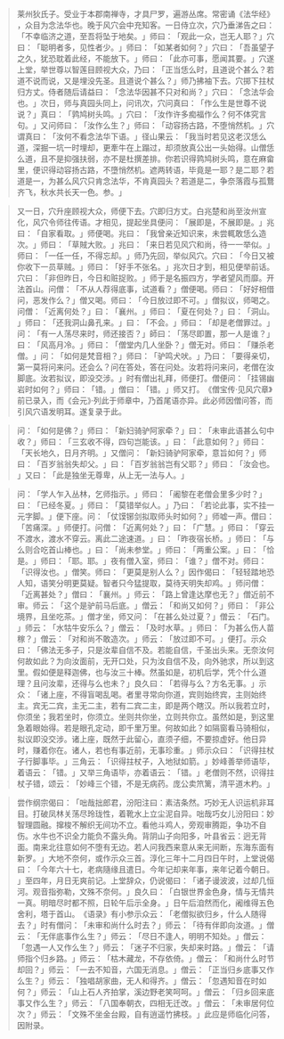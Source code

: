 > 莱州狄氏子。受业于本郡南禅寺，才具尸罗，遍游丛席。常密诵《法华经》​，众目为念法华也。晚于风穴会中充知客。一日侍立次，穴乃垂涕告之曰：​「不幸临济之道，至吾将坠于地矣。​」师曰：​「观此一众，岂无人耶？​」穴曰：​「聪明者多，见性者少。​」师曰：​「如某者如何？​」穴曰：​「吾虽望子之久，犹恐耽着此经，不能放下。​」师曰：​「此亦可事，愿闻其要。​」穴遂上堂，举世尊以智莲目顾视大众，乃曰：​「正当恁么时，且道说个甚么？若道不说而说，又是埋没先圣。且道说个甚么？​」师乃拂袖下去。穴掷下拄杖归方丈。侍者随后请益曰：​「念法华因甚不只对和尚？​」穴曰：​「念法华会也。​」次日，师与真园头同上，问讯次，穴问真曰：​「作么生是世尊不说说？​」真曰：​「鹑鸠树头鸣。​」穴曰：​「汝作许多痴福作么？何不体究言句。​」又问师曰：​「汝作么生？​」师曰：​「动容扬古路，不堕悄然机。​」穴谓真曰：​「汝何不看念法华下语。​」径山果云：​「我当时若见这老汉恁么道，深掘一坑一时埋却，更牽牛在上蹋过，却须放真公出一头始得。山僧恁么道，且不是抑强扶弱，亦不是杜撰差排。你若识得鹑鸠树头鸣，意在麻畲里，便识得动容扬古路，不墮悄然机。遮两转语，毕竟是一耶？是二耶？若道是一，为甚么风穴只肯念法华，不肯真园头？若道是二，争奈落霞与孤鶩齐飞，秋水共长天一色。参。​」

> 又一日，穴升座顾视大众，师便下去。穴即归方丈。白兆楚和尚至汝州宣化，风穴令师往传语。才相见，提起坐具便问：​「展即是，不展即是。​」兆曰：​「自家看取。​」师便喝。兆曰：​「我曾亲近知识来，未尝輒敢恁么造次。​」师曰：​「草賊大败。​」兆曰：​「来日若见风穴和尚，待一一举似。​」师曰：​「一任一任，不得忘却。​」师乃先回，举似风穴。穴曰：​「今日又被你收下一员草贼。​」师曰：​「好手不张名。​」兆次日才到，相见便举前话。穴曰：​「非但昨日，今日和赃捉败。​」师于是名振四方，学者望风而靡。开法首山。问僧：​「不从人荐得底事，试道看？​」僧便喝。师曰：​「好好相借问，恶发作么？​」僧又喝。师曰：​「今日放过即不可。​」僧拟议，师喝之。问僧：​「近离何处？​」曰：​「襄州。​」师曰：​「夏在何处？​」曰：​「洞山。​」师曰：​「还我洞山鼻孔来。​」曰：​「不会。​」师曰：​「却是老僧罪过。​」问：​「有一人荡尽来时，师还接否？​」師曰：​「荡尽即置，那一人是谁？​」曰：​「风高月冷。​」师曰：​「僧堂内几人坐卧？​」僧无对。师曰：​「赚杀老僧。​」问：​「如何是梵音相？​」师曰：​「驴鸣犬吠。​」乃曰：​「要得亲切，第一莫将问来问。还会么？问在答处，答在问处。汝若将问来问，老僧在汝脚底。汝若拟议，即没交涉。​」时有僧出礼拜，师便打。僧便问：​「挂锡幽岩时如何？​」师曰：​「错。​」僧曰：​「错。​」师又打。​《僧宝传·见风穴章》前已录入，而《会元》·列此于师章中，乃首尾语亦异。此必师因僧问答，而引风穴语发明耳。遂复录于此。

> 问：​「如何是佛？​」师曰：​「新妇骑驴阿家牵？​」曰：​「未审此语甚么句中收？​」师曰：​「三玄收不得，四句岂能该。​」曰：​「此意如何？​」师曰：​「天长地久，日月齐明。​」又僧问：​「新妇骑驴阿家牵，意旨如何？​」师曰：​「百岁翁翁失却父。​」曰：​「百岁翁翁岂有父耶？​」师曰：​「汝会也。​」又曰：​「此是独坐无尊卑，从上无一法与人。​」

> 问：​「学人乍入丛林，乞师指示。​」师曰：​「阇黎在老僧会里多少时？​」曰：​「已经冬夏。​」师曰：​「莫错举似人。​」乃曰：​「若论此事，实不挂一元字脚。​」便下座。问：​「仗馍铘剑拟取师头时如何？​」师嘘一声。僧曰：​「苦痛深。​」师便打。问僧：​「近离何处？​」曰：​「广慧。​」师曰：​「穿云不渡水，渡水不穿云。离此二途速道。​」曰：​「昨夜宿长桥。​」师曰：​「与么则合吃首山棒也。​」曰：​「尚未参堂。​」师曰：​「两重公案。​」曰：​「恰是。​」师曰：​「耶。耶。​」夜有僧入室，师曰：​「谁？​」僧不对。师曰：​「识得汝也。​」僧笑。师曰：​「更莫是别人么？​」因作偈曰：​「轻轻踏地恐人知，语笑分明更莫疑。智者只今猛提取，莫待天明失却鸡。​」师问僧：​「近离甚处？​」僧曰：​「襄州。​」师云：​「路上曾逢达摩也无？​」僧近前不审。师云：​「这个是驴前马后底。​」僧云：​「和尚又如何？​」师曰：​「非公境界，且坐吃茶。​」僧才坐，师又问：​「在甚么处过夏？​」僧云：​「石门。​」师云：​「水牯牛安乐么？​」僧云：​「及时水草。​」师曰：​「为甚么伤人苗稼？​」僧云：​「对和尚不敢造次。​」师云：​「放过即不可。​」便打。示众曰：​「佛法无多子，只是汝辈自信不及。若能自信，千圣出头来。无奈汝何何故如此？为向汝面前，无开口处，只为汝自信不及，向外驰求，所以到这里。假如便是释迦佛，也与汝三十棒。然虽如是，初机后学，凭个什么道理？且问汝辈，还得与么也未？​」良久曰：​「若得与么？方名无事。​」示众：​「诸上座，不得盲喝乱喝。者里寻常向你道，宾则始终宾，主则始终主。宾无二宾，主无二主，若有二宾二主，即是两个瞎汉。所以我若立时，你须坐；我若坐时，你须立。坐则共你坐，立则共你立。虽然如是，到这里急着眼始得。若是眼孔定动，即千里万里。何故如此？如隔窗看马骑相似，拟议即没交涉。诸上座，既然于此留心，直须子细，不要掠虚好。他日异时，赚着你在。诸人，若也有事近前，无事珍重。​」师示众曰：​「识得拄杖子行脚事毕。​」三角云：​「识得拄杖子，入地狱如箭。​」妙峰善举师语毕，着语云：​「错。​」又举三角语毕，亦着语云：​「错。​」老僧则不然，识得拄杖子错，颂云：​「妙峰三个错，不是无病药。庞公卖笊篱，清平道木杓。​」

> 尝作纲宗偈曰：​「咄哉拙郎君，汾阳注曰：素洁条然。巧妙无人识运机非耳目。打破凤林关荡尽玲珑性，着靴水上立尘泥自异。咄哉巧女儿汾阳曰：妙智理圆融。撺梭不解织无间功不立。看他斗鸡人，旁观审腾距，争功不自伤。水牛也不识全力能负不露头角。背阴山子向阳多，叶县省云：迥无背面。南来北往意如何不堕有无边。若人问我西来意从来无间断，东海东面有新罗。​」大地不奈何，或作示众三首。淳化三年十二月四日午时，上堂说偈曰：​「今年六十七，老病隨缘且遣日。今年记却来年事，来年记着今朝日。​」至四年，月日无爽前记。上堂辞众，仍说偈曰：​「诸子谩波波，过却几恒河。观音指弥勒，文殊不奈何。​」良久曰：​「白银世界金色身，情与无情共一真。明暗尽时都不照，日轮午后示全身。​」日午后洎然而化，阇维得五色舍利，塔于首山。​《语录》有小参示众云：​「老僧拟欲归乡，什么人随得去？​」时有僧问：​「未审和尚什么时去？​」师云：​「待有伴即向汝道。​」僧云：​「无伴底事作么生？​」师云：​「尽日不逢人，明明不知处。​」僧云：​「忽遇一人又作么生？​」师云：​「迷子不归家，失却来时路。​」僧云：​「请师指个归乡路。​」师云：​「枯木藏龙，不存依倚。​」僧云：​「和尚什么时节却回？​」师云：​「一去不知音，六国无消息。​」僧云：​「正当归乡底事又作么生？​」师云：​「独唱胡家曲，无人和得齐。​」僧云：​「忽遇知音在时如何？​」师云：​「山上石人齐拍掌，溪边野老笑呵呵。​」僧云：​「归乡回来底事又作么生？​」师云：​「八国奉朝衣，四相无迁改。​」僧云：​「未审居何位次？​」师云：​「文殊不坐金台殿，自有逍遥竹拂枝。​」此应是师临化问答，因附录。


